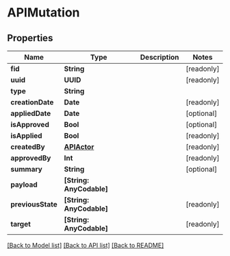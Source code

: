 # APIMutation

## Properties
Name | Type | Description | Notes
------------ | ------------- | ------------- | -------------
**fid** | **String** |  | [readonly] 
**uuid** | **UUID** |  | [readonly] 
**type** | **String** |  | 
**creationDate** | **Date** |  | [readonly] 
**appliedDate** | **Date** |  | [optional] 
**isApproved** | **Bool** |  | [optional] 
**isApplied** | **Bool** |  | [readonly] 
**createdBy** | [**APIActor**](APIActor.md) |  | [readonly] 
**approvedBy** | **Int** |  | [readonly] 
**summary** | **String** |  | [optional] 
**payload** | **[String: AnyCodable]** |  | 
**previousState** | **[String: AnyCodable]** |  | [readonly] 
**target** | **[String: AnyCodable]** |  | [readonly] 

[[Back to Model list]](../README.md#documentation-for-models) [[Back to API list]](../README.md#documentation-for-api-endpoints) [[Back to README]](../README.md)


